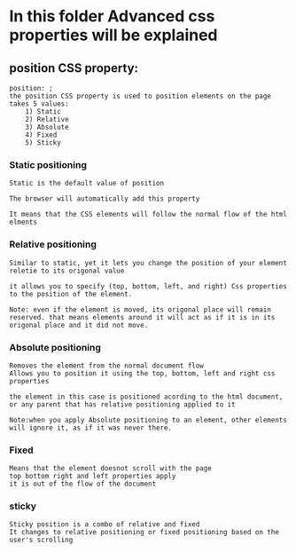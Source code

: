 # In this folder Advanced css properties will be explained

## position CSS property:

    position: ;
    the position CSS property is used to position elements on the page
    takes 5 values:
        1) Static
        2) Relative
        3) Absolute
        4) Fixed
        5) Sticky

### Static positioning

    Static is the default value of position

    The browser will automatically add this property

    It means that the CSS elements will follow the normal flow of the html elments

### Relative positioning

    Similar to static, yet it lets you change the position of your element reletie to its origonal value

    it allows you to specify (top, bottom, left, and right) Css properties to the position of the element.

    Note: even if the element is moved, its origonal place will remain reserved. that means elements around it will act as if it is in its origonal place and it did not move.

### Absolute positioning

    Removes the element from the normal document flow
    Allows you to position it using the top, bottom, left and right css properties

    the element in this case is positioned acording to the html document, or any parent that has relative positioning applied to it

    Note:when you apply Absolute positioning to an element, other elements will ignore it, as if it was never there.

### Fixed

    Means that the element doesnot scroll with the page
    top bottom right and left properties apply
    it is out of the flow of the document

### sticky

    Sticky position is a combo of relative and fixed
    It changes to relative positioning or fixed positioning based on the user's scrolling
